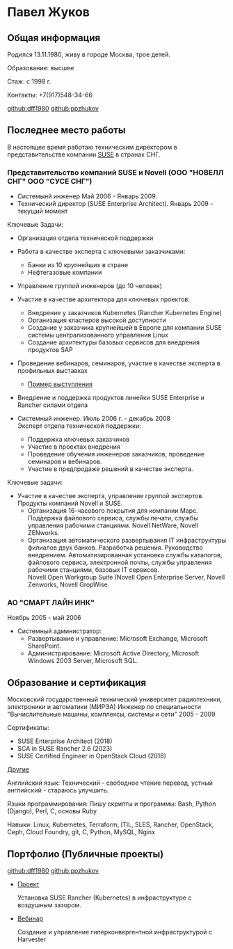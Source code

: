 # Павел Жуков

## Общая информация
Родился 13.11.1980, живу в городе Москва, трое детей.

Образование: высшее 

Стаж: с 1998 г.

Контакты: +7(917)548-34-66

[github:dff1980](https://github.com/dff1980/) [github:ppzhukov](https://github.com/ppzhukov/)

## Последнее место работы
В настоящее время работаю техническим директором в представительстве компании [SUSE](https://suse.com) в странах СНГ.
### Представительство компаний SUSE и Novell (ООО "НОВЕЛЛ СНГ" ООО “СУСЕ СНГ") 

* Системынй инженер Май 2006 - Январь 2009.
* Технический директор (SUSE Enterprise Architect). Январь 2009 - текущий момент 

Ключевые Задачи:

* Организация отдела технической поддержки
* Работа в качестве эксперта с ключевыми заказчиками:
   * Банки из 10 крупнейших в стране
   * Нефтегазовые компании
* Управление группой инженеров (до 10 человек)
* Участие в качестве архитектора для ключевых проектов:
  * Внедрение у заказчиков Kubernetes (Rancher Kubernetes Engine)
  * Организация кластеров высокой доступности
  * Создание у заказчика крупнейшей в Европе для компании SUSE системы централизованного управления Linux
  * Создание архитектуры базовых сервисов для внедрения продуктов SAP
* Проведение вебинаров, семинаров, участие в качестве эксперта в профильных выставках
  * [Пример выступления](https://www.youtube.com/watch?v=g7ghdU7ArV0)
* Внедрение и поддержка продуктов линейки SUSE Enterprise и Rancher силами отдела

* Системный инженер. Июль 2006 г. - декабрь 2008   
Эксперт отдела технической поддержки:

    * Поддержка ключевых заказчиков 
    * Участие в проектах внедрения 
    * Проведение обучения инженеров заказчиков, проведение семинаров и вебинаров. 
    * Участие в предпродаже решений в качестве эксперта. 

Ключевые задачи: 

* Участие в качестве эксперта, управление группой экспертов. Продукты компаний Novell и SUSE.  
    * Организация 16-часового покрытия для компании Марс. Поддержка файлового сервиса, службы печати, службы управления рабочими станциями. 
Novell NetWare, Novell ZENworks. 
    * Организация автоматического развертывания IT инфраструктуры филиалов двух банков. Разработка решения. Руководство внедрением. Автоматизированная установка службы каталогов, файлового сервиса, электронной почты, службы управления рабочими станциями, базовых IT сервисов.  
Novell Open Workgroup Suite (Novell Open Enterprise Server, Novell Zenworks, Novell GropWise. 

### АО "СМАРТ ЛАЙН ИНК" 
Ноябрь 2005 - май 2006 
* Системный администратор:
  * Развертывание и управление: Microsoft Exchange, Microsoft SharePoint. 
  * Администрирование: Microsoft Active Directory, Microsoft Windows 2003 Server, Microsoft SQL. 

## Образование и сертификация
Московский государственный технический университет радиотехники, электроники и автоматики (МИРЭА)
Инженер по специальности "Вычислительные машины, комплексы, системы и сети" 2005 - 2009

Сертификаты:
* SUSE Enterprise Architect (2018)
* SCA in SUSE Rancher 2.6 (2023)
* SUSE Certified Engineer in OpenStack Cloud (2018)

[Другие](certificates.md)

Английский язык:
Технический - свободное чтение перевод, устный английский - стараюсь улучшить.

Языки программирования:
Пишу скрипты и программы: Bash, Python (Django), Perl, С, основы Ruby

Навыки:
Linux, Kubernetes, Terraform, ITIL, SLES, Rancher, OpenStack, Ceph, Cloud Foundry, git, C, Python, MySQL, Nginx

## Портфолио (Публичные проекты)
[github:dff1980](https://github.com/dff1980/) [github:ppzhukov](https://github.com/ppzhukov/)

* [Проект](https://github.com/ppzhukov/airgap-10.2022)

  Установка SUSE Rancher (Kubernetes) в инфраструктуре с воздушным зазором.

* [Вебинар](https://www.youtube.com/watch?v=QIhfx6eFIvY)

  Создание и управление гиперконвергентной инфраструктурой с Harvester

